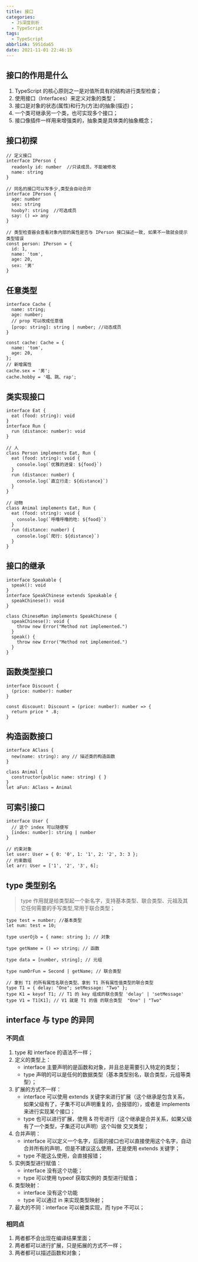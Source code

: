 ```yaml
---
title: 接口
categories:
  - JS深度剖析
  - TypeScript
tags:
  - TypeScript
abbrlink: 5951da65
date: 2021-11-01 22:46:15
---
```


## 接口的作用是什么
1. TypeScript 的核心原则之一是对值所具有的结构进行类型检查；
2. 使用接口（Interfaces）来定义对象的类型；
3. 接口是对象的状态(属性)和行为(方法)的抽象(描述)；
4. 一个类可继承另一个类，也可实现多个接口；
5. 接口像插件一样用来增强类的，抽象类是具体类的抽象概念；

## 接口初探
```TS
// 定义接口
interface IPerson {
  readonly id: number  //只读成员，不能被修改
  name: string
}

// 同名的接口可以写多少,类型会自动合并
interface IPerson {
  age: number
  sex: string
  hooby?: string  //可选成员
  say: () => any
}

// 类型检查器会查看对象内部的属性是否与 IPerson 接口描述一致, 如果不一致就会提示类型错误
const person: IPerson = {
  id: 1,
  name: 'tom',
  age: 20,
  sex: '男'
}
```

## 任意类型
```TS
interface Cache {
  name: string;
  age: number;
  // prop 可以改成任意值
  [prop: string]: string | number; //动态成员
}

const cache: Cache = {
  name: 'tom',
  age: 20,
};
// 新增属性
cache.sex = '男';
cache.hobby = '唱、跳、rap';
```

## 类实现接口
```TS
interface Eat {
  eat (food: string): void
}
interface Run {
  run (distance: number): void
}

// 人
class Person implements Eat, Run {
  eat (food: string): void {
    console.log(`优雅的进餐: ${food}`)
  }
  run (distance: number) {
    console.log(`直立行走: ${distance}`)
  }
}

// 动物
class Animal implements Eat, Run {
  eat (food: string): void {
    console.log(`呼噜呼噜的吃: ${food}`)
  }
  run (distance: number) {
    console.log(`爬行: ${distance}`)
  }
}
```

## 接口的继承
```TS
interface Speakable {
  speak(): void
}
interface SpeakChinese extends Speakable {
  speakChinese(): void
}

class ChineseMan implements SpeakChinese {
  speakChinese(): void {
    throw new Error("Method not implemented.")
  }
  speak() {
    throw new Error("Method not implemented.")
  }
}
```

## 函数类型接口
```TS
interface Discount {
  (price: number): number
}

const discount: Discount = (price: number): number => {
  return price * .8;
}
```

## 构造函数接口
```TS
interface AClass {
  new(name: string): any // 描述类的构造函数
}

class Animal {
  constructor(public name: string) { }
}
let aFun: AClass = Animal
```

## 可索引接口
```TS
interface User {
  // 这个 index 可以随便写
  [index: number]: string | number
}

// 约束对象
let user: User = { 0: '0', 1: '1', 2: '2', 3: 3 };
// 约束数组
let arr: User = ['1', '2', '3', 6];
```

## type 类型别名
> type 作用就是给类型起一个新名字，支持基本类型、联合类型、元祖及其它任何需要的手写类型,常用于联合类型；
```TS
type test = number; //基本类型
let num: test = 10;

type userOjb = { name: string }; // 对象

type getName = () => string; // 函数

type data = [number, string]; // 元组

type numOrFun = Second | getName; // 联合类型
```
```TS
// 拿到 T1 的所有属性名联合类型、拿到 T1 所有属性值类型的联合类型
type T1 = { delay: "One"; setMessage: "Two" };
type K1 = keyof T1; // T1 的 key 组成的联合类型 'delay' | 'setMessage'
type V1 = T1[K1]; // V1 就是 T1 的值 的联合类型  "One" | "Two"
```

## interface 与 type 的异同
### 不同点
1. type 和 interface 的语法不一样；
2. 定义的类型上：
    - interface 主要声明的是函数和对象，并且总是需要引入特定的类型；
    - type 声明的可以是任何的数据类型（基本类型别名，联合类型，元组等类型）；
3. 扩展的方式不一样：
    - interface 可以使用 extends 关键字来进行扩展（这个继承是包含关系，如果父级有了，子集不可以声明重复的，会报错的），或者是 implements 来进行实现某个接口；
    - type 也可以进行扩展，使用 & 符号进行（这个继承是合并关系，如果父级有了一个类型，子集还可以声明）这个叫做 交叉类型；
4. 合并声明：
    - interface 可以定义一个名字，后面的接口也可以直接使用这个名字，自动合并所有的声明，但是不建议这么使用，还是使用 extends 关键字；
    - type 不能这么使用，会直接报错；
5. 实例类型进行赋值：
    - interface 没有这个功能；
    - type 可以使用 typeof 获取实例的 类型进行赋值；
6. 类型映射：
    - interface 没有这个功能
    - type 可以通过 in 来实现类型映射；
7. 最大的不同：interface 可以被类实现，而 type 不可以；
### 相同点
1. 两者都不会出现在编译结果里面；
2. 两者都可以进行扩展，只是拓展的方式不一样；
3. 两者都可以描述函数和对象；

